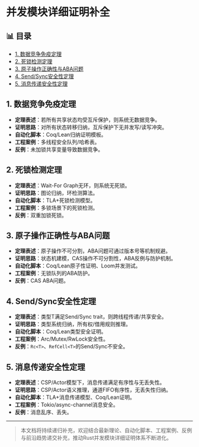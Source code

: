 ﻿# 并发模块详细证明补全


## 📊 目录

- [1. 数据竞争免疫定理](#1-数据竞争免疫定理)
- [2. 死锁检测定理](#2-死锁检测定理)
- [3. 原子操作正确性与ABA问题](#3-原子操作正确性与aba问题)
- [4. Send/Sync安全性定理](#4-sendsync安全性定理)
- [5. 消息传递安全性定理](#5-消息传递安全性定理)


## 1. 数据竞争免疫定理

- **定理表述**：若所有共享状态均受互斥保护，则系统无数据竞争。
- **证明思路**：对所有状态转移归纳，互斥保护下无并发写/读写冲突。
- **自动化脚本**：Coq/Lean归纳证明模板。
- **工程案例**：多线程安全队列/哈希表。
- **反例**：未加锁共享变量导致数据竞争。

## 2. 死锁检测定理

- **定理表述**：Wait-For Graph无环，则系统无死锁。
- **证明思路**：图论归纳，环检测算法。
- **自动化脚本**：TLA+死锁检测模型。
- **工程案例**：多锁场景下的死锁检测。
- **反例**：双重加锁死锁。

## 3. 原子操作正确性与ABA问题

- **定理表述**：原子操作不可分割，ABA问题可通过版本号等机制规避。
- **证明思路**：状态机建模，CAS操作不可分割性，ABA反例与防护机制。
- **自动化脚本**：Coq/Lean原子性证明、Loom并发测试。
- **工程案例**：无锁队列的ABA防护。
- **反例**：CAS ABA问题。

## 4. Send/Sync安全性定理

- **定理表述**：类型T满足Send/Sync trait，则跨线程传递/共享安全。
- **证明思路**：类型系统归纳，所有权/借用规则推理。
- **自动化脚本**：Coq/Lean类型安全证明。
- **工程案例**：Arc/Mutex/RwLock安全性。
- **反例**：`Rc<T>`、`RefCell<T>`的Send/Sync不安全。

## 5. 消息传递安全性定理

- **定理表述**：CSP/Actor模型下，消息传递满足有序性与无丢失性。
- **证明思路**：CSP/Actor语义推理，通道FIFO有序性，无丢失性归纳。
- **自动化脚本**：TLA+消息传递模型、Coq/Lean证明。
- **工程案例**：Tokio/async-channel消息安全。
- **反例**：消息乱序、丢失。

---

> 本文档将持续递归补充，欢迎结合最新理论、自动化脚本、工程案例、反例与前沿趋势递交补充，推动Rust并发模块详细证明体系不断进化。
